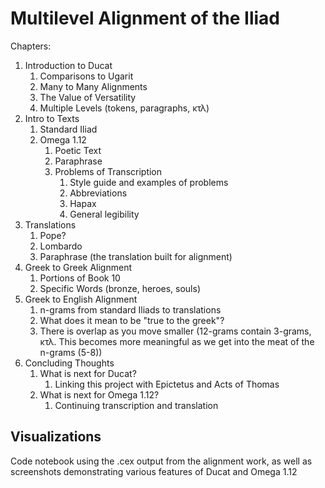 # Multilevel Alignment of the Iliad

Chapters:
 
 1. Introduction to Ducat
       1. Comparisons to Ugarit
       1. Many to Many Alignments
       1. The Value of Versatility
       1. Multiple Levels (tokens, paragraphs, κτλ)
 1. Intro to Texts
       1. Standard Iliad
       1. Omega 1.12
           1. Poetic Text
           1. Paraphrase
           1. Problems of Transcription
                 1. Style guide and examples of problems
                 1. Abbreviations
                 2. Hapax
                 3. General legibility
 1. Translations
       1. Pope?
       1. Lombardo
       1. Paraphrase (the translation built for alignment)      
 1. Greek to Greek Alignment
       1. Portions of Book 10
       1. Specific Words (bronze, heroes, souls)
 1. Greek to English Alignment
       1. n-grams from standard Iliads to translations
       1. What does it mean to be "true to the greek"?
       1. There is overlap as you move smaller (12-grams contain 3-grams, κτλ. This becomes more meaningful as we get into the meat of the n-grams (5-8))
 1. Concluding Thoughts
       1. What is next for Ducat?
           1. Linking this project with Epictetus and Acts of Thomas
       1. What is next for Omega 1.12?
          1. Continuing transcription and translation
   
 ## Visualizations
 Code notebook using the .cex output from the alignment work, as well as screenshots demonstrating various features of Ducat and Omega 1.12
   
 
